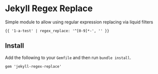 # Jekyll Regex Replace
Simple module to allow using regular expression replacing via liquid filters


```
{{ '1-a-test' | regex_replace: '^[0-9]*-', '' }}
```

## Install

Add the following to your `Gemfile` and then run `bundle install`.

```
gem 'jekyll-regex-replace'
```
